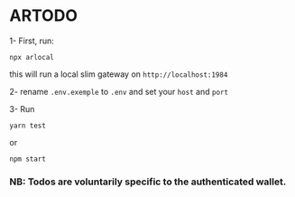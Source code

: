 # ARTODO

1- First, run:

`npx arlocal`

this will run a local slim gateway on `http://localhost:1984`

2- rename `.env.exemple` to `.env` and set your `host` and `port`

3- Run

`yarn test`

or

`npm start`

### NB: Todos are voluntarily specific to the authenticated wallet.
